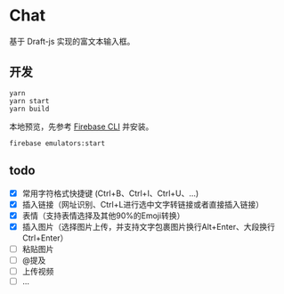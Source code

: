 # Chat

基于 Draft-js 实现的富文本输入框。

## 开发

```shell
yarn
yarn start
yarn build
```

本地预览，先参考 [Firebase CLI](https://firebase.google.com/docs/cli?authuser=0#install_the_firebase_cli) 并安装。
```shell
firebase emulators:start
```

## todo
- [x] 常用字符格式快捷键 (Ctrl+B、Ctrl+I、Ctrl+U、...)
- [x] 插入链接（网址识别、Ctrl+L进行选中文字转链接或者直接插入链接）
- [x] 表情（支持表情选择及其他90%的Emoji转换）
- [x] 插入图片（选择图片上传，并支持文字包裹图片换行Alt+Enter、大段换行Ctrl+Enter）
- [ ] 粘贴图片
- [ ] @提及
- [ ] 上传视频
- [ ] ...
